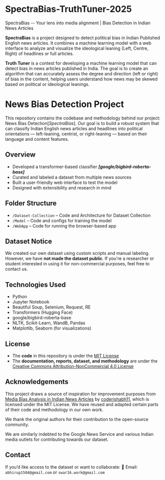 # SpectraBias-TruthTuner-2025
SpectraBias -- Your lens into media alignment | Bias Detection in Indian News Articles

**SpectraBias** is a project designed to detect political bias in Indian Published English news articles. It combines a machine learning model with a web interface to analyze and visualize the ideological leaning (Left, Centre, Right) of headlines or full articles.

**Truth Tuner** is a contest for developing a machine learning model that can detect bias in news articles published in India. The goal is to create an algorithm that can accurately assess the degree and direction (left or right) of bias in the content, helping users understand how news may be skewed based on political or ideological leanings.

# News Bias Detection Project
This repository contains the codebase and methodology behind our project: News Bias Detection[_SpectraBias_]. Our goal is to build a robust system that can classify Indian English news articles and headlines into political orientations — left-leaning, centrist, or right-leaning — based on their language and content features.

## Overview

- Developed a transformer-based classifier **_[google/bigbird-roberta-base]_**
- Curated and labeled a dataset from multiple news sources
- Built a user-friendly web interface to test the model
- Designed with extensibility and research in mind

## Folder Structure

- `/Dataset-Collection` – Code and Architecture for Dataset Collection
- `/Model` – Code and configs for training the model
- `/WebApp` – Code for running the browser-based app

## Dataset Notice

We created our own dataset using custom scripts and manual labeling. However, we have **not made the dataset public**. If you're a researcher or student interested in using it for non-commercial purposes, feel free to contact us.

## Technologies Used
- Python
- Jupyter Notebook
- Beautiful Soup, Selenium, Request, RE
- Transformers (Hugging Face)
- google/bigbird-roberta-base
- NLTK, Scikit-Learn, WandB, Pandas
- Matplotlib, Seaborn (for visualizations)

## License

- The **code** in this repository is under the [MIT License](./LICENSE)
- The **documentation, reports, dataset, and methodology** are under the [Creative Commons Attribution-NonCommercial 4.0 License](./CC_LICENSE.txt)


## Acknowledgements

This project draws a source of inspiration for improvement purposes from [Media Bias Analysis in Indian News Articles](https://github.com/coderishabh11/Media-Bias-Analysis-in-Indian-News-Articles) by [coderishabh11](https://github.com/coderishabh11), which is licensed under the MIT License. We have reused and adapted certain parts of their code and methodology in our own work.

We thank the original authors for their contribution to the open-source community.

We are similarly indebted to the Google News Service and various Indian media outlets for contributing towards our dataset.



## Contact

If you’d like access to the dataset or want to collaborate:
📧 Email: `abhirup1504@gmail.com` or `swar16.work@gmail.com`
